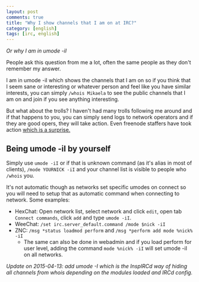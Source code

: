 ```yaml
---
layout: post
comments: true
title: "Why I show channels that I am on at IRC?"
category: [english]
tags: [irc, english]
---
```


*Or why I am in umode -iI*

People ask this question from me a lot, often the same people as they don't
remember my answer.

I am in umode -iI which shows the channels that I am on so if you think
that I seem sane or interesting or whatever person and feel like you have
similar interests, you can simply `/whois Mikaela` to see the public
channels that I am on and join if you see anything interesting.

But what about the trolls? I haven't had many trolls following me around
and if that happens to you, you can simply send logs to network operators
and if they are good opers, they will take action. Even freenode staffers
have took action [which is a surprise.](https://github.com/Mikaela/freenode-harassement)

## Being umode -iI by yourself

Simply use `umode -iI` or if that is unknown command (as it's alias in most
of clients), `/mode YOURNICK -iI` and your channel list is visible to
people who `/whois` you.

It's not automatic though as networks set specific umodes on connect so you
will need to setup that as automatic command when connecting to network.
Some examples:

* HexChat: Open network list, select network and click `edit`, open tab
  `Connect commands`, click `add` and type `umode -iI`.
* WeeChat: `/set irc.server_default.command /mode $nick -iI`
* ZNC: `/msg *status loadmod perform` and `/msg *perform add mode %nick% -iI`
    * The same can also be done in webadmin and if you load perform for
      user level, adding the command `mode %nick% -iI` will set umode -iI
      on all networks.

*Update on 2015-04-13: add umode -I which is the InspIRCd way of hiding
all channels from whois depending on the modules loaded and IRCd config.*
